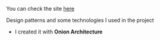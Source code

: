 You can check the site [here](https://www.sedomobilya.com/)


Design patterns and some technologies I used in the project
- I created it with **Onion Architecture**

